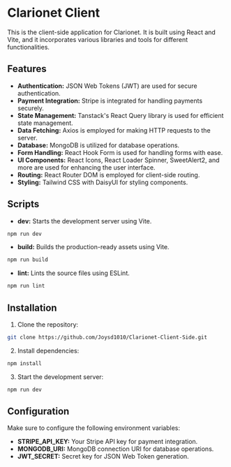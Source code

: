 
# Clarionet Client

This is the client-side application for Clarionet. It is built using React and Vite, and it incorporates various libraries and tools for different functionalities.

## Features

- **Authentication:** JSON Web Tokens (JWT) are used for secure authentication.
- **Payment Integration:** Stripe is integrated for handling payments securely.
- **State Management:** Tanstack's React Query library is used for efficient state management.
- **Data Fetching:** Axios is employed for making HTTP requests to the server.
- **Database:** MongoDB is utilized for database operations.
- **Form Handling:** React Hook Form is used for handling forms with ease.
- **UI Components:** React Icons, React Loader Spinner, SweetAlert2, and more are used for enhancing the user interface.
- **Routing:** React Router DOM is employed for client-side routing.
- **Styling:** Tailwind CSS with DaisyUI for styling components.

## Scripts

- **dev:** Starts the development server using Vite.
```bash
npm run dev
```
- **build:** Builds the production-ready assets using Vite.
```bash
npm run build
```
- **lint:** Lints the source files using ESLint.
```bash
npm run lint
```


## Installation

1. Clone the repository:
```bash
git clone https://github.com/Joysd1010/Clarionet-Client-Side.git
```
2. Install dependencies:
```bash
npm install
```
3. Start the development server:
```bash
npm run dev
```

## Configuration

Make sure to configure the following environment variables:

- **STRIPE_API_KEY:** Your Stripe API key for payment integration.
- **MONGODB_URI:** MongoDB connection URI for database operations.
- **JWT_SECRET:** Secret key for JSON Web Token generation.
